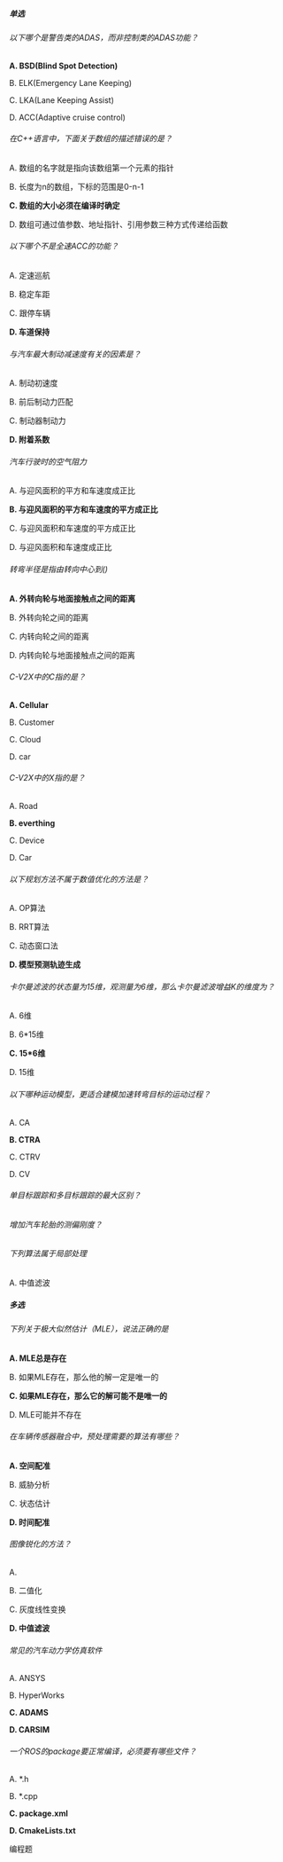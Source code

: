 ##### 单选

###### 以下哪个是警告类的ADAS，而非控制类的ADAS功能？

**A. BSD(Blind Spot Detection)**

B. ELK(Emergency Lane Keeping)

C. LKA(Lane Keeping Assist)

D. ACC(Adaptive cruise control)

###### 在C++语言中，下面关于数组的描述错误的是？

A. 数组的名字就是指向该数组第一个元素的指针

B. 长度为n的数组，下标的范围是0-n-1

**C. 数组的大小必须在编译时确定**

D. 数组可通过值参数、地址指针、引用参数三种方式传递给函数

###### 以下哪个不是全速ACC的功能？

A. 定速巡航

B. 稳定车距

C. 跟停车辆

**D. 车道保持**

###### 与汽车最大制动减速度有关的因素是？

A. 制动初速度

B. 前后制动力匹配

C. 制动器制动力

**D. 附着系数**

###### 汽车行驶时的空气阻力

A. 与迎风面积的平方和车速度成正比

**B. 与迎风面积的平方和车速度的平方成正比**

C. 与迎风面积和车速度的平方成正比

D. 与迎风面积和车速度成正比

###### 转弯半径是指由转向中心到()

**A. 外转向轮与地面接触点之间的距离**

B. 外转向轮之间的距离

C. 内转向轮之间的距离

D. 内转向轮与地面接触点之间的距离

###### C-V2X中的C指的是？

**A. Cellular**

B. Customer

C. Cloud

D. car

###### C-V2X中的X指的是？

A. Road

**B. everthing**

C. Device

D. Car

###### 以下规划方法不属于数值优化的方法是？

A. OP算法

B. RRT算法

C. 动态窗口法

**D. 模型预测轨迹生成**

###### 卡尔曼滤波的状态量为15维，观测量为6维，那么卡尔曼滤波增益K的维度为？

A. 6维

B. 6*15维

**C. 15*6维**

D. 15维

###### 以下哪种运动模型，更适合建模加速转弯目标的运动过程？

A. CA

**B. CTRA**

C. CTRV

D. CV

###### 单目标跟踪和多目标跟踪的最大区别？



###### 增加汽车轮胎的测偏刚度？



###### 下列算法属于局部处理

A. 中值滤波

##### 多选

###### 下列关于极大似然估计（MLE），说法正确的是

**A. MLE总是存在**

B. 如果MLE存在，那么他的解一定是唯一的

**C. 如果MLE存在，那么它的解可能不是唯一的**

D.  MLE可能并不存在

###### 在车辆传感器融合中，预处理需要的算法有哪些？

**A. 空间配准**

B. 威胁分析

C. 状态估计

**D. 时间配准**

###### 图像锐化的方法？

A.

B. 二值化

C. 灰度线性变换

**D. 中值滤波**

###### 常见的汽车动力学仿真软件

A. ANSYS

B. HyperWorks

**C. ADAMS**

**D.  CARSIM**

###### 一个ROS的package要正常编译，必须要有哪些文件？

A. *.h

B. *.cpp

**C. package.xml**

**D. CmakeLists.txt**

编程题